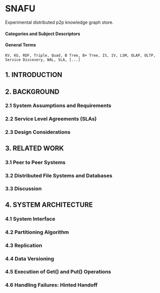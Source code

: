 # SNAFU  
Experimental distributed p2p knowledge graph store.  
  
#### Categories and Subject Descriptors
    
#### General Terms
    KV, KG, RDF, Triple, Quad, B Tree, B+ Tree, IS, IV, LSM, OLAP, OLTP, Service Discovery, WAL, SLA, [...]  
    
## 1. INTRODUCTION
    
## 2. BACKGROUND
### 2.1 System Assumptions and Requirements  
### 2.2 Service Level Agreements (SLAs)  
### 2.3 Design Considerations  
  
## 3. RELATED WORK  
### 3.1 Peer to Peer Systems  
### 3.2 Distributed File Systems and Databases
### 3.3 Discussion  
 
## 4. SYSTEM ARCHITECTURE  
### 4.1 System Interface  
### 4.2 Partitioning Algorithm  
### 4.3 Replication  
### 4.4 Data Versioning  
### 4.5 Execution of Get() and Put() Operations  
### 4.6 Handling Failures: Hinted Handoff  
###
